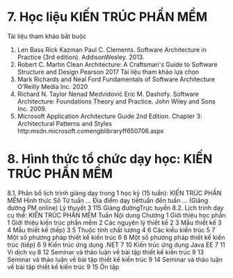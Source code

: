 # 7. Học liệu KIẾN TRÚC PHẦN MỀM
Tài liệu tham khảo bắt buộc
1. Len Bass Rick Kazman Paul C. Clements. Software Architecture in Practice (3rd edition). AddisonWesley. 2013.
2. Robert C. Martin Clean Architecture: A Craftsman\'s Guide to Software Structure and Design Pearson 2017
Tài liệu tham khảo lựa chọn
3. Mark Richards and Neal Ford Fundamentals of Software Architecture O\'Reilly Media Inc. 2020
4. Richard N. Taylor Nenad Medvidović Eric M. Dashofy. Software Architecture: Foundations Theory and Practice. John Wiley and Sons Inc. 2009.
5. Microsoft Application Architecture Guide 2nd Edition. Chapter 3: Architectural Patterns and Styles http:msdn.microsoft.comengblibraryff650706.aspx
# 8. Hình thức tổ chức dạy học: KIẾN TRÚC PHẦN MỀM
8.1. Phân bổ lịch trình giảng dạy trong 1 học kỳ (15 tuần): KIẾN TRÚC PHẦN MỀM Hình thức Số Từ tuần ... Địa điểm dạy tiếttuần đến tuần ... (Giảng đường PM online) Lý thuyết 3 115 Giảng đườngTrực tuyến 8.2. Lịch trình dạy cụ thể: KIẾN TRÚC PHẦN MỀM Tuần Nội dung Chương 1 Giới thiệu học phần 1 Giới thiệu kiến trúc phần mềm 2 Các nguyên lý thiết kế 2 3 Mẫu thiết kế 3 4 Mẫu thiết kế (tiếp) 3 5 Thuộc tính chất lượng 4 6 Các kiểu kiến trúc 5 7 Một số phương pháp thiết kế kiến trúc 6 8 Một số phương pháp thiết kế kiến trúc (tiếp) 6 9 Kiến trúc ứng dụng .NET 7 10 Kiến trúc ứng dụng Java EE 7 11 Vi dịch vụ 8 12 Seminar và thảo luận về bài tập thiết kế kiến trúc 9 13 Seminar và thảo luận về bài tập thiết kế kiến trúc 9 14 Seminar và thảo luận về bài tập thiết kế kiến trúc 9 15 Ôn tập
